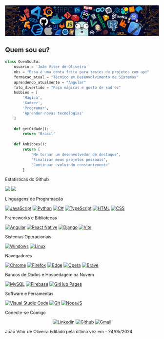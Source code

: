 ![Github Banner](https://github.com/Jaydeep-Yadav/Jaydeep-Yadav/blob/main/banner.png)

## Quem sou eu?

```python
class QuemSouEu:
    usuario = 'João Vitor de Oliveira'
    obs = "Essa é uma conta feita para testes de projetos com api"
    formacao_atual = "Técnico em Desenvolvimento de Sistemas"
    aprendendo_atualmente = "Angular"
    fato_divertido = "Faço mágicas e gosto de xadrez"
    hobbies = [
        'Mágica',
        'Xadrez',
        'Programar',
        'Aprender novas tecnologias'
    ]

    def getCidade():
        return "Brasil"

    def Ambicoes():
        return [
            "Me tornar um desenvolvedor de destaque",
            "Finalizar meus projetos pessoais",
            "Continuar evoluindo constantemente"
        ]


```

Estatísticas do Github

<img src="https://github-readme-stats.vercel.app/api?username=joao-vitor-oliveira-dev1&show_icons=true&count_private=true&theme=github_dark">	<img src="https://github-readme-streak-stats.herokuapp.com/?user=joao-vitor-oliveira-dev1&theme=blueberry_duo"/>



Linguagens de Programação

<p>
<a href="#"><img alt="JavaScript" src="https://img.shields.io/badge/JavaScript%20-%23F7DF1E.svg?logo=javascript&logoColor=black"></a>
<a href="#"><img alt="Python" src="https://img.shields.io/badge/Python%20-%2314354C.svg?logo=python&logoColor=white"></a>
<a href="#"><img alt="C#" src="https://img.shields.io/badge/C%23%20-%23239120.svg?logo=c-sharp&logoColor=white"></a>
<a href="#"><img alt="TypeScript" src="https://img.shields.io/badge/TypeScript%20-%23007ACC.svg?logo=typescript&logoColor=white"></a>
<a href="#"><img alt="HTML" src="https://img.shields.io/badge/HTML%20-%23E34F26.svg?logo=html5&logoColor=white"></a>
<a href="#"><img alt="CSS" src="https://img.shields.io/badge/CSS%20-%231572B6.svg?logo=css3&logoColor=white"></a>
</p>

Frameworks e Bibliotecas
<p>
<a href="#"><img alt="Angular" src="https://img.shields.io/badge/Angular-%23DD0031.svg?logo=angular&logoColor=white"></a>
<a href="#"><img alt="React Native" src="https://img.shields.io/badge/React_Native%20-%2320232a.svg?logo=react&logoColor=%2361DAFB"></a>
<a href="#"><img alt="Django" src="https://img.shields.io/badge/Django%20-%23092E20.svg?logo=django&logoColor=white"></a>
<a href="#"><img alt="Vite" src="https://img.shields.io/badge/Vite%20-%23646CFF.svg?logo=vite&logoColor=white"></a>
</p>

Sistemas Operacionais
<p>
<a href="#"><img alt="Windows" src="https://img.shields.io/badge/Windows-0078D6?logo=windows&logoColor=white"></a>
<a href="#"><img alt="Linux" src="https://img.shields.io/badge/Linux-FCC624?logo=linux&logoColor=black"></a>
</p>

Navegadores
<p>
  <a href="#"><img alt="Chrome" src="https://img.shields.io/badge/Google_Chrome-4285F4?logo=Google-Chrome&logoColor=white"></a>
  <a href="#"><img alt="Firefox" src="https://img.shields.io/badge/Firefox-FF7139?logo=Firefox-Browser&logoColor=white"></a>
  <a href="#"><img alt="Edge" src="https://img.shields.io/badge/Microsoft_Edge-0078D7?logo=Microsoft-Edge&logoColor=white"></a>
  <a href="#"><img alt="Opera" src="https://img.shields.io/badge/Opera-FF1B2D?logo=Opera&logoColor=white"></a>
  <a href="#"><img alt="Brave" src="https://img.shields.io/badge/Brave-FB542B?logo=Brave&logoColor=white"></a>
</p>

Bancos de Dados e Hospedagem na Nuvem
<p>
<a href="#"><img alt="MySQL" src="https://img.shields.io/badge/MySQL-005C84?logo=mysql&logoColor=white"></a>
<a href="#"><img alt="Firebase" src="https://img.shields.io/badge/Firebase-FFCA28?logo=firebase&logoColor=black"></a>
<a href="#"><img alt="GitHub Pages" src="https://img.shields.io/badge/GitHub%20Pages-%23327FC7.svg?logo=github&logoColor=white"></a>
</p>

Software e Ferramentas
<p>
<a href="#"><img alt="Visual Studio Code" src="https://img.shields.io/badge/Visual%20Studio%20Code-0078d7.svg?logo=visual-studio-code&logoColor=white"></a>
<a href="#"><img alt="Git" src="https://img.shields.io/badge/Git%20-%23F05033.svg?logo=git&logoColor=white"></a>
<a href="#"><img alt="NodeJS" src="https://img.shields.io/badge/Node.js-339933?logo=nodedotjs&logoColor=white"></a>
</p>

Conecte-se Comigo
<p align="center">
<a href="https://www.linkedin.com/in/jo%C3%A3o-vitor-de-oliveira-547884323/"><img alt="Linkedin" title="João Vitor de Oliveira Linkedin" src="https://img.shields.io/badge/LinkedIn-0077B5?style=for-the-badge&logo=linkedin&logoColor=white"></a>
<a href="https://github.com/joao-vitor-oliveira-dev1"><img alt="Github" title="João Vitor de Oliveira Github" src="https://img.shields.io/badge/GitHub-100000?style=for-the-badge&logo=github&logoColor=white"></a>
<a href="joao.v.oliveira.7811@gmail.com"><img alt="Gmail" title="João Vitor de Oliveira Gmail" src="https://img.shields.io/badge/Gmail-D14836?style=for-the-badge&logo=gmail&logoColor=white"></a>
<!-- Adicione outros links como Twitter, Instagram, etc., seguindo o modelo -->
</p>


João Vitor de Oliveira
Editado pela última vez em - 24/05/2024

